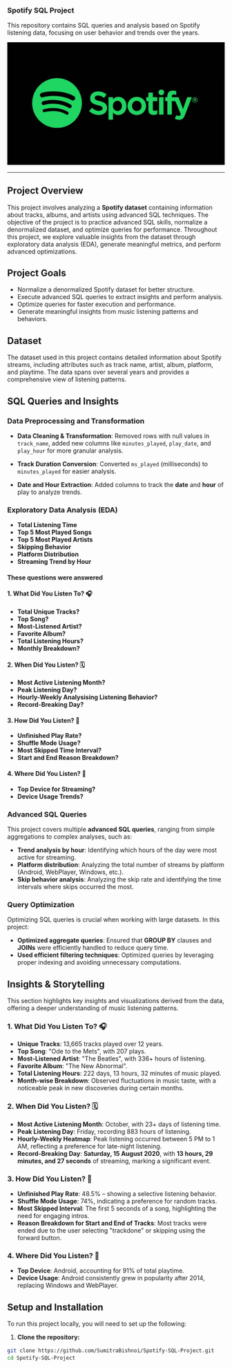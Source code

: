 ### **Spotify SQL Project**
This repository contains SQL queries and analysis based on Spotify listening data, focusing on user behavior and trends over the years.

![Spotify Logo](https://github.com/SumitraBishnoi/-Spotify-SQL-Project-/blob/main/spotify-logo.jpg)

---

## Project Overview

This project involves analyzing a **Spotify dataset** containing information about tracks, albums, and artists using advanced SQL techniques. The objective of the project is to practice advanced SQL skills, normalize a denormalized dataset, and optimize queries for performance. Throughout this project, we explore valuable insights from the dataset through exploratory data analysis (EDA), generate meaningful metrics, and perform advanced optimizations.

## Project Goals

- Normalize a denormalized Spotify dataset for better structure.
- Execute advanced SQL queries to extract insights and perform analysis.
- Optimize queries for faster execution and performance.
- Generate meaningful insights from music listening patterns and behaviors.
  
## Dataset

The dataset used in this project contains detailed information about Spotify streams, including attributes such as track name, artist, album, platform, and playtime. The data spans over several years and provides a comprehensive view of listening patterns.

## SQL Queries and Insights

### Data Preprocessing and Transformation

- **Data Cleaning & Transformation**: Removed rows with null values in `track_name`, added new columns like `minutes_played`, `play_date`, and `play_hour` for more granular analysis.
  
- **Track Duration Conversion**: Converted `ms_played` (milliseconds) to `minutes_played` for easier analysis.
  
- **Date and Hour Extraction**: Added columns to track the **date** and **hour** of play to analyze trends.

### Exploratory Data Analysis (EDA)
- **Total Listening Time**
- **Top 5 Most Played Songs**
- **Top 5 Most Played Artists**
- **Skipping Behavior**
- **Platform Distribution**
- **Streaming Trend by Hour**

#### These questions were answered
#### 1. **What Did You Listen To? 🎧**
- **Total Unique Tracks?**
- **Top Song?**
- **Most-Listened Artist?**
- **Favorite Album?**
- **Total Listening Hours?**
- **Monthly Breakdown?**
  
#### 2. **When Did You Listen? 🗓️**
- **Most Active Listening Month?**
- **Peak Listening Day?**
- **Hourly-Weekly Analysising Listening Behavior?**
- **Record-Breaking Day?**
  
#### 3. **How Did You Listen? 🔀**
- **Unfinished Play Rate?**
- **Shuffle Mode Usage?**
- **Most Skipped Time Interval?**
- **Start and End Reason Breakdown?**

#### 4. **Where Did You Listen? 📱**
- **Top Device for Streaming?**
- **Device Usage Trends?**

### Advanced SQL Queries

This project covers multiple **advanced SQL queries**, ranging from simple aggregations to complex analyses, such as:

- **Trend analysis by hour**: Identifying which hours of the day were most active for streaming.
- **Platform distribution**: Analyzing the total number of streams by platform (Android, WebPlayer, Windows, etc.).
- **Skip behavior analysis**: Analyzing the skip rate and identifying the time intervals where skips occurred the most.

### Query Optimization

Optimizing SQL queries is crucial when working with large datasets. In this project:

- **Optimized aggregate queries**: Ensured that **GROUP BY** clauses and **JOINs** were efficiently handled to reduce query time.
- **Used efficient filtering techniques**: Optimized queries by leveraging proper indexing and avoiding unnecessary computations.
 
## Insights & Storytelling

This section highlights key insights and visualizations derived from the data, offering a deeper understanding of music listening patterns.

### **1. What Did You Listen To? 🎧**
- **Unique Tracks**: 13,665 tracks played over 12 years.
- **Top Song**: "Ode to the Mets", with 207 plays.
- **Most-Listened Artist**: "The Beatles", with 336+ hours of listening.
- **Favorite Album**: "The New Abnormal".
- **Total Listening Hours**: 222 days, 13 hours, 32 minutes of music played.
- **Month-wise Breakdown**: Observed fluctuations in music taste, with a noticeable peak in new discoveries during certain months.

### **2. When Did You Listen? 🗓️**
- **Most Active Listening Month**: October, with 23+ days of listening time.
- **Peak Listening Day**: Friday, recording 883 hours of listening.
- **Hourly-Weekly Heatmap**: Peak listening occurred between 5 PM to 1 AM, reflecting a preference for late-night listening.
- **Record-Breaking Day**: **Saturday, 15 August 2020**, with **13 hours, 29 minutes, and 27 seconds** of streaming, marking a significant event.

### **3. How Did You Listen? 🔀**
- **Unfinished Play Rate**: 48.5% – showing a selective listening behavior.
- **Shuffle Mode Usage**: 74%, indicating a preference for random tracks.
- **Most Skipped Interval**: The first 5 seconds of a song, highlighting the need for engaging intros.
- **Reason Breakdown for Start and End of Tracks**: Most tracks were ended due to the user selecting "trackdone" or skipping using the forward button.

### **4. Where Did You Listen? 📱**
- **Top Device**: Android, accounting for 91% of total playtime.
- **Device Usage**: Android consistently grew in popularity after 2014, replacing Windows and WebPlayer.

## Setup and Installation

To run this project locally, you will need to set up the following:

1. **Clone the repository:**

```bash
git clone https://github.com/SumitraBishnoi/Spotify-SQL-Project.git
cd Spotify-SQL-Project
